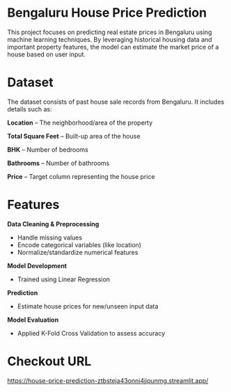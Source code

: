 # Bengaluru House Price Prediction
This project focuses on predicting real estate prices in Bengaluru using machine learning techniques. By leveraging historical housing data and important property features, the model can estimate the market price of a house based on user input.

# Dataset
The dataset consists of past house sale records from Bengaluru.
It includes details such as:

**Location** – The neighborhood/area of the property

**Total Square Feet** – Built-up area of the house

**BHK** – Number of bedrooms

**Bathrooms** – Number of bathrooms

**Price** – Target column representing the house price

# Features

**Data Cleaning & Preprocessing**

- Handle missing values
- Encode categorical variables (like location)
- Normalize/standardize numerical features

**Model Development**

- Trained using Linear Regression

**Prediction**

- Estimate house prices for new/unseen input data

**Model Evaluation**

- Applied K-Fold Cross Validation to assess accuracy

# Checkout URL 
https://house-price-prediction-ztbsteja43onni4jjpunmg.streamlit.app/
